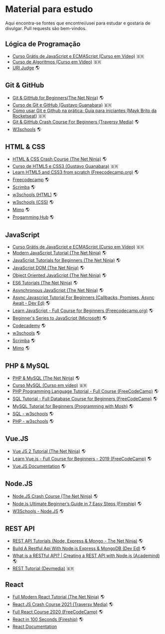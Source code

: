 # Material para estudo

Aqui encontra-se fontes que encontrei/usei para estudar e gostaria de divulgar. Pull requests são bem-vindos.

## Lógica de Programação
* [Curso Grátis de JavaScript e ECMAScript (Curso em Vídeo)](https://www.youtube.com/watch?v=1-w1RfGIov4&list=PLHz_AreHm4dlsK3Nr9GVvXCbpQyHQl1o1) :brazil:
* [Curso de Algoritmos (Curso em Vídeo)](https://www.youtube.com/watch?v=8mei6uVttho&list=PLHz_AreHm4dmSj0MHol_aoNYCSGFqvfXV) :brazil:
* [URI Judge](www.urionlinejudge.com) :earth_americas:

## Git & GitHub
* [Git & GitHub for Beginners(The Net Ninja)](https://www.youtube.com/watch?v=3RjQznt-8kE&list=PL4cUxeGkcC9goXbgTDQ0n_4TBzOO0ocPR) :earth_americas:
* [Curso de Git e GitHub (Gustavo Guanabara)](https://www.youtube.com/watch?v=xEKo29OWILE&list=PLHz_AreHm4dm7ZULPAmadvNhH6vk9oNZA) :brazil:
* [Como usar Git e Github na prática: Guia para iniciantes (Mayk Brito da Rocketseat)](https://youtu.be/2alg7MQ6_sI) :brazil:
* [Git & GitHub Crash Course For Beginners (Traversy Media)](https://youtu.be/SWYqp7iY_Tc) :earth_americas:
* [W3schools](https://www.w3schools.com/whatis/whatis_github.asp) :earth_americas:

## HTML & CSS
* [HTML & CSS Crash Course (The Net Ninja)](https://www.youtube.com/watch?v=hu-q2zYwEYs&list=PL4cUxeGkcC9ivBf_eKCPIAYXWzLlPAm6G) :earth_americas:	
* [Curso de HTML5 e CSS3 (Gustavo Guanabara)](https://www.youtube.com/watch?v=epDCjksKMok&list=PLHz_AreHm4dlAnJ_jJtV29RFxnPHDuk9o) :brazil:
* [Learn HTML5 and CSS3 from scratch (Freecodecamp.org)](https://youtu.be/mU6anWqZJcc) :earth_americas:
* [Freecodecamp](https://www.freecodecamp.org/learn) :earth_americas:
* [Scrimba](https://scrimba.com/) :earth_americas:
* [w3schools (HTML)](https://www.w3schools.com/html/default.asp) :earth_americas:
* [w3schools (CSS)](https://www.w3schools.com/css/default.asp) :earth_americas:
* [Mimo](https://getmimo.com/) :earth_americas:
* [Progamming Hub](https://programminghub.io/) :earth_americas:

## JavaScript
* [Curso Grátis de JavaScript e ECMAScript (Curso em Vídeo)](https://www.youtube.com/watch?v=1-w1RfGIov4&list=PLHz_AreHm4dlsK3Nr9GVvXCbpQyHQl1o1) :brazil:
* [Modern JavaScript Tutorial (The Net Ninja)](https://www.youtube.com/watch?v=iWOYAxlnaww&list=PL4cUxeGkcC9haFPT7J25Q9GRB_ZkFrQAc) :earth_americas:
* [JavaScript Tutorials for Beginners (The Net Ninja)](https://www.youtube.com/playlist?list=PL4cUxeGkcC9i9Ae2D9Ee1RvylH38dKuET) :earth_americas:
* [JavaScript DOM (The Net Ninja)](https://www.youtube.com/watch?v=FIORjGvT0kk&list=PL4cUxeGkcC9gfoKa5la9dsdCNpuey2s-V) :earth_americas:
* [Object Oriented JavaScript (The Net Ninja)](https://www.youtube.com/playlist?list=PL4cUxeGkcC9i5yvDkJgt60vNVWffpblB7) :earth_americas:
* [ES6 Tutorials (The Net Ninja)](https://www.youtube.com/playlist?list=PL4cUxeGkcC9gKfw25slm4CUDUcM_sXdml) :earth_americas:
* [Asynchronous JavaScript (The Net Ninja)](https://www.youtube.com/playlist?list=PL4cUxeGkcC9jx2TTZk3IGWKSbtugYdrlu) :earth_americas:
* [Async Javascript Tutorial For Beginners (Callbacks, Promises, Async Await - Dev Ed)](https://youtu.be/_8gHHBlbziw) :earth_americas:
* [Learn JavaScript - Full Course for Beginners (Freecodecamp.org)](https://www.youtube.com/watch?v=PkZNo7MFNFg) :earth_americas:
* [Beginner's Series to JavaScript (Microsoft)](https://www.youtube.com/watch?v=_EDM5aPVLmo&list=PLlrxD0HtieHhW0NCG7M536uHGOtJ95Ut2) :earth_americas:
* [Codecademy](https://www.codecademy.com/learn/introduction-to-javascript) :earth_americas:
* [w3schools](https://www.w3schools.com/jsref/default.asp) :earth_americas:
* [Scrimba](https://scrimba.com/) :earth_americas:
* [Mimo](https://getmimo.com/) :earth_americas:

## PHP & MySQL
* [PHP & MySQL (The Net Ninja)](https://www.youtube.com/watch?v=pWG7ajC_OVo&list=PL4cUxeGkcC9gksOX3Kd9KPo-O68ncT05o) :earth_americas:
* [Curso MySQL (Curso em vídeo)](https://www.youtube.com/watch?v=Ofktsne-utM&list=PLHz_AreHm4dkBs-795Dsgvau_ekxg8g1r) :brazil:
* [PHP Programming Language Tutorial - Full Course (FreeCodeCamp)](https://youtu.be/OK_JCtrrv-c) :earth_americas: 
* [SQL Tutorial - Full Database Course for Beginners (FreeCodeCamp)](https://youtu.be/HXV3zeQKqGY) :earth_americas:
* [MySQL Tutorial for Beginners (Programming with Mosh)](https://youtu.be/7S_tz1z_5bA) :earth_americas:
* [SQL - w3schools](https://www.w3schools.com/sql/default.asp) :earth_americas:
* [PHP - w3schools](https://www.w3schools.com/php/default.asp) :earth_americas:

## Vue.JS
* [Vue JS 2 Tutorial (The Net Ninja)](https://www.youtube.com/watch?v=5LYrN_cAJoA&list=PL4cUxeGkcC9gQcYgjhBoeQH7wiAyZNrYa) :earth_americas:
* [Learn Vue.js - Full Course for Beginners - 2019 (FreeCodeCamp)](https://youtu.be/4deVCNJq3qc) :earth_americas:
* [Vue.JS Documentation](https://vuejs.org/v2/guide/) :earth_americas:

## Node.JS
* [Node.JS Crash Course (The Net Ninja)](https://www.youtube.com/playlist?list=PL4cUxeGkcC9jsz4LDYc6kv3ymONOKxwBU) :earth_americas:
* [Node.js Ultimate Beginner’s Guide in 7 Easy Steps (Fireship)](https://youtu.be/ENrzD9HAZK4) :earth_americas:
* [W3Schools - Node.JS](https://www.w3schools.com/nodejs/default.asp) :earth_americas:

## REST API
* [REST API Tutorials (Node, Express & Mongo - The Net Ninja)](https://www.youtube.com/playlist?list=PL4cUxeGkcC9jBcybHMTIia56aV21o2cZ8) :earth_americas:
* [Build A Restful Api With Node.js Express & MongoDB (Dev Ed)](https://youtu.be/vjf774RKrLc) :earth_americas:
* [What is a RESTful API? | Creating a REST API with Node.js (Academind)](https://www.youtube.com/playlist?list=PL55RiY5tL51q4D-B63KBnygU6opNPFk_q) :earth_americas:
* [REST Tutorial (Devmedia)](https://www.devmedia.com.br/rest-tutorial/28912) :brazil:

## React
* [Full Modern React Tutorial (The Net Ninja)](https://www.youtube.com/playlist?list=PL4cUxeGkcC9gZD-Tvwfod2gaISzfRiP9d) :earth_americas:
* [React JS Crash Course 2021 (Traversy Media)](https://youtu.be/w7ejDZ8SWv8) :earth_americas:
* [Full React Course 2020 (FreeCodeCamp)](https://youtu.be/4UZrsTqkcW4) :earth_americas:
* [React in 100 Seconds (Fireship)](https://youtu.be/Tn6-PIqc4UM) :earth_americas:
* [React Documentation](https://reactjs.org/docs/getting-started.html)
